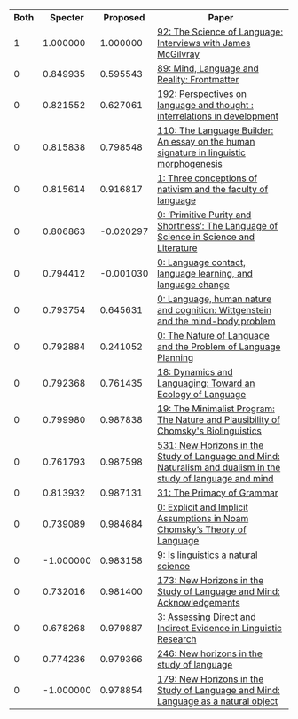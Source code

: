 <html><table><tr>
<th>Both</th>
<th>Specter</th>
<th>Proposed</th>
<th>Paper</th>
</tr>
<tr>
<td>1</td>
<td>1.000000</td>
<td>1.000000</td>
<td><a href="https://www.semanticscholar.org/paper/691348ccda80c5c42f0f11bc6ff4fbc9279e0cb6">92: The Science of Language: Interviews with James McGilvray</a></td>
</tr>
<tr>
<td>0</td>
<td>0.849935</td>
<td>0.595543</td>
<td><a href="https://www.semanticscholar.org/paper/b6fd6add8bb8c8f7a195b7717726ec50716c02ad">89: Mind, Language and Reality: Frontmatter</a></td>
</tr>
<tr>
<td>0</td>
<td>0.821552</td>
<td>0.627061</td>
<td><a href="https://www.semanticscholar.org/paper/e9b228e39b82530b13a61bc9fd3e439ac30406eb">192: Perspectives on language and thought : interrelations in development</a></td>
</tr>
<tr>
<td>0</td>
<td>0.815838</td>
<td>0.798548</td>
<td><a href="https://www.semanticscholar.org/paper/2bf30512f614a9d2f6a07d4be96609647cec8cbe">110: The Language Builder: An essay on the human signature in linguistic morphogenesis</a></td>
</tr>
<tr>
<td>0</td>
<td>0.815614</td>
<td>0.916817</td>
<td><a href="https://www.semanticscholar.org/paper/5946a4d0b24f0a20340564762a59b81eca95f47f">1: Three conceptions of nativism and the faculty of language</a></td>
</tr>
<tr>
<td>0</td>
<td>0.806863</td>
<td>-0.020297</td>
<td><a href="https://www.semanticscholar.org/paper/93ee947c4c44c5856f2fe890ddd877e04bfa15f1">0: ‘Primitive Purity and Shortness’: The Language of Science in Science and Literature</a></td>
</tr>
<tr>
<td>0</td>
<td>0.794412</td>
<td>-0.001030</td>
<td><a href="https://www.semanticscholar.org/paper/d478ce76ad6a982a5134ca76331686007d8781da">0: Language contact, language learning, and language change</a></td>
</tr>
<tr>
<td>0</td>
<td>0.793754</td>
<td>0.645631</td>
<td><a href="https://www.semanticscholar.org/paper/d8fc8a09dad4c5c4b2fa0719fa0485650beca379">0: Language, human nature and cognition: Wittgenstein and the mind-body problem</a></td>
</tr>
<tr>
<td>0</td>
<td>0.792884</td>
<td>0.241052</td>
<td><a href="https://www.semanticscholar.org/paper/de7d7792545461c49e3606cd0fd383c873c09215">0: The Nature of Language and the Problem of Language Planning</a></td>
</tr>
<tr>
<td>0</td>
<td>0.792368</td>
<td>0.761435</td>
<td><a href="https://www.semanticscholar.org/paper/a48cc188f3df767650fa477aac62a591a2f93bb0">18: Dynamics and Languaging: Toward an Ecology of Language</a></td>
</tr>
<tr>
<td>0</td>
<td>0.799980</td>
<td>0.987838</td>
<td><a href="https://www.semanticscholar.org/paper/a46602e4520e8cb7447e327f311da7c52ebed668">19: The Minimalist Program: The Nature and Plausibility of Chomsky's Biolinguistics</a></td>
</tr>
<tr>
<td>0</td>
<td>0.761793</td>
<td>0.987598</td>
<td><a href="https://www.semanticscholar.org/paper/42a623f2660056242e88ea0488bb10058575737c">531: New Horizons in the Study of Language and Mind: Naturalism and dualism in the study of language and mind</a></td>
</tr>
<tr>
<td>0</td>
<td>0.813932</td>
<td>0.987131</td>
<td><a href="https://www.semanticscholar.org/paper/c59599aac9e747ce5608a0481da770ac1de1c46d">31: The Primacy of Grammar</a></td>
</tr>
<tr>
<td>0</td>
<td>0.739089</td>
<td>0.984684</td>
<td><a href="https://www.semanticscholar.org/paper/dc89a7417a29164902e313107c9489969dca994c">0: Explicit and Implicit Assumptions in Noam Chomsky’s Theory of Language</a></td>
</tr>
<tr>
<td>0</td>
<td>-1.000000</td>
<td>0.983158</td>
<td><a href="https://www.semanticscholar.org/paper/d8de14b409c715911945bc3ce94163ca31981438">9: Is linguistics a natural science</a></td>
</tr>
<tr>
<td>0</td>
<td>0.732016</td>
<td>0.981400</td>
<td><a href="https://www.semanticscholar.org/paper/16c8701ff235bd3eee4382e9fe2e82d90fdb651e">173: New Horizons in the Study of Language and Mind: Acknowledgements</a></td>
</tr>
<tr>
<td>0</td>
<td>0.678268</td>
<td>0.979887</td>
<td><a href="https://www.semanticscholar.org/paper/dd9971811536860e43f19149b894e187b4f42e49">3: Assessing Direct and Indirect Evidence in Linguistic Research</a></td>
</tr>
<tr>
<td>0</td>
<td>0.774236</td>
<td>0.979366</td>
<td><a href="https://www.semanticscholar.org/paper/9952375250e92dc806d2961fc27f8bfdcf665c5a">246: New horizons in the study of language</a></td>
</tr>
<tr>
<td>0</td>
<td>-1.000000</td>
<td>0.978854</td>
<td><a href="https://www.semanticscholar.org/paper/0fc38fe0e45e7c86161a3421f02da63ed64844f2">179: New Horizons in the Study of Language and Mind: Language as a natural object</a></td>
</tr>
</table></html>
